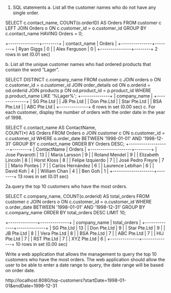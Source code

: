 1. SQL statements
a. List all the customer names who do not have any single order.

SELECT
c.contact_name,
COUNT(o.orderID) AS Orders
FROM
customer c
LEFT JOIN
Orders o ON c.customer_id = o.customer_id
GROUP BY
c.contact_name
HAVING
Orders = 0;

+---------------+--------+
| contact_name  | Orders |
+---------------+--------+
| Ryan Giggs    |      0 |
| Alex Ferguson |      0 |
+---------------+--------+
2 rows in set (0.01 sec)

b. List all the unique customer names who had ordered products that contain the word “Lager”.

SELECT DISTINCT c.company_name
FROM customer c
JOIN orders o ON c.customer_id = o.customer_id
JOIN order_details od ON o.orderid = od.orderid
JOIN products p ON od.product_id = p.product_id
WHERE p.product_name LIKE '%Lager%';
+--------------+
| company_name |
+--------------+
| SG Pte.Ltd   |
| JB Pte.Ltd   |
| Don Pte.Ltd  |
| Star Pte.Ltd |
| BSA Pte.Ltd  |
| ABC Pte.Ltd  |
+--------------+
6 rows in set (0.00 sec)
c. For each customer, display the number of orders with the order date in the year of 1998.

SELECT c.contact_name AS ContactName,      
COUNT(*) AS Orders 
FROM Orders o JOIN customer c ON o.customer_id = c.customer_id 
WHERE o.order_date BETWEEN '1998-01-01' AND '1998-12-31' 
GROUP BY c.contact_name 
ORDER BY Orders DESC;
+--------------------+--------+
| ContactName        | Orders |
+--------------------+--------+
| Jose Pavarotti     |     13 |
| Maria Larsson      |      9 |
| Roland Mendel      |      9 |
| Elizabeth Lincoln  |      8 |
| Horst Kloss        |      8 |
| Felipe Izquierdo   |      7 |
| José Pedro Freyre  |      7 |
| Mario Pontes       |      7 |
| Carlos Hernández   |      6 |
| Laurence Lebihan   |      6 |
| David Koh          |      4 |
| William Chan       |      4 |
| Ben Goh            |      1 |
+--------------------+--------+
13 rows in set (0.01 sec)

2a.query the top 10 customers who have the most orders.

SELECT c.company_name, COUNT(o.orderid) AS total_orders
FROM customer c
JOIN orders o ON c.customer_id = o.customer_id
WHERE o.order_date BETWEEN '1998-01-01' AND '1998-12-31'
GROUP BY c.company_name
ORDER BY total_orders DESC
LIMIT 10;

+--------------+--------------+
| company_name | total_orders |
+--------------+--------------+
| SG Pte.Ltd   |           13 |
| Don Pte.Ltd  |            9 |
| Star Pte.Ltd |            9 |
| JB Pte.Ltd   |            8 |
| Vera Pte.Ltd |            8 |
| BSA Pte.Ltd  |            7 |
| ABC Pte.Ltd  |            7 |
| HIJ Pte.Ltd  |            7 |
| RST Pte.Ltd  |            7 |
| XYZ Pte.Ltd  |            6 |
+--------------+--------------+
10 rows in set (0.00 sec)

Write a web application that allows the management to query the top 10 customers who have the most orders. 
The web application should allow the user to be able to enter a date range to query, the date range will be based on 
order date.

http://localhost:8080/top-customers?startDate=1998-01-01&endDate=1998-12-31
